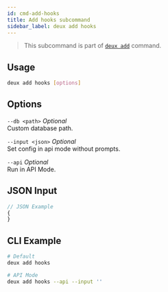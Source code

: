 ```yaml
---
id: cmd-add-hooks
title: Add hooks subcommand
sidebar_label: deux add hooks
---
```


> This subcommand is part of [`deux add`](cmd-add.html) command.

## Usage
```bash
deux add hooks [options]
```

## Options
`--db <path>` *Optional*  
Custom database path.

`--input <json>` *Optional*  
Set config in api mode without prompts.

`--api` *Optional*  
Run in API Mode.

## JSON Input
```javascript 
// JSON Example
{
}
```

## CLI Example
```bash
# Default
deux add hooks

# API Mode
deux add hooks --api --input ''
```
